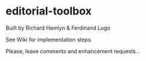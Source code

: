 # editorial-toolbox

Built by Richard Hamlyn & Ferdinand Lugo

See Wiki for implementation steps.

Please, leave comments and enhancement requests...
